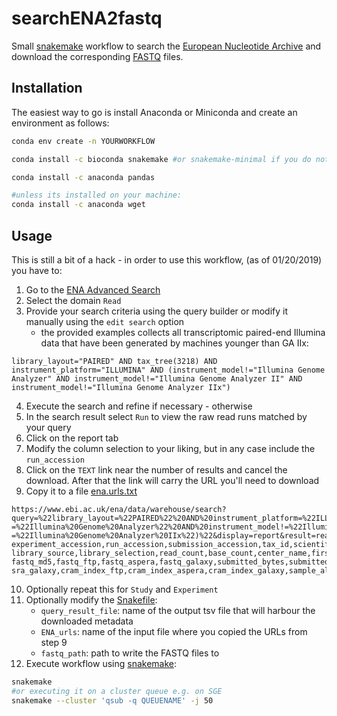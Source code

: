 # searchENA2fastq
Small [snakemake](https://snakemake.readthedocs.io/en/stable/) workflow to search the [European Nucleotide Archive](http://www.ebi.ac.uk/ena) and download the corresponding [FASTQ](https://en.wikipedia.org/wiki/FASTQ_format) files.
## Installation
The easiest way to go is install Anaconda or Miniconda and create an environment as follows:
```bash 
conda env create -n YOURWORKFLOW 

conda install -c bioconda snakemake #or snakemake-minimal if you do not want to use remote providers in other workflows see https://bitbucket.org/snakemake/snakemake/issues/991/python-37-compatibility for details

conda install -c anaconda pandas

#unless its installed on your machine:
conda install -c anaconda wget 
```

## Usage
This is still a bit of a hack - in order to use this workflow, (as of 01/20/2019) you have to: 
1. Go to the [ENA Advanced Search](https://www.ebi.ac.uk/ena/data/warehouse/search)
2. Select the domain `Read`
3. Provide your search criteria using the query builder or modify it manually using the `edit search` option
	* the provided examples collects all transcriptomic paired-end Illumina data that have been generated by machines younger than GA IIx: 
```
library_layout="PAIRED" AND tax_tree(3218) AND instrument_platform="ILLUMINA" AND (instrument_model!="Illumina Genome Analyzer" AND instrument_model!="Illumina Genome Analyzer II" AND instrument_model!="Illumina Genome Analyzer IIx")
```
4. Execute the search and refine if necessary - otherwise
5. In the search result select `Run` to view the raw read runs matched by your query
6. Click on the report tab 
7. Modify the column selection to your liking, but in any case include the `run_accession` 
8. Click on the `TEXT` link near the number of results and cancel the download. After that the link will carry the URL you'll need to download
9. Copy it to a file [ena.urls.txt](ena.urls.txt)
```
https://www.ebi.ac.uk/ena/data/warehouse/search?
query=%22library_layout=%22PAIRED%22%20AND%20instrument_platform=%22ILLUMINA%22%20AND%20library_source=%22TRANSCRIPTOMIC%22%20AND%20tax_tree(3218)%20AND%20(instrument_model!
=%22Illumina%20Genome%20Analyzer%22%20AND%20instrument_model!=%22Illumina%20Genome%20Analyzer%20II%22%20AND%20instrument_model!
=%22Illumina%20Genome%20Analyzer%20IIx%22)%22&display=report&result=read_run&fields=study_accession,secondary_study_accession,sample_accession,secondary_sample_accession,
experiment_accession,run_accession,submission_accession,tax_id,scientific_name,instrument_platform,instrument_model,library_name,nominal_length,library_layout,library_strategy,
library_source,library_selection,read_count,base_count,center_name,first_public,last_updated,experiment_title,study_title,study_alias,experiment_alias,run_alias,fastq_bytes,
fastq_md5,fastq_ftp,fastq_aspera,fastq_galaxy,submitted_bytes,submitted_md5,submitted_ftp,submitted_aspera,submitted_galaxy,submitted_format,sra_bytes,sra_md5,sra_ftp,sra_aspera,
sra_galaxy,cram_index_ftp,cram_index_aspera,cram_index_galaxy,sample_alias,broker_name,sample_title,nominal_sdev,first_created&download=txt
```
10. Optionally repeat this for `Study` and `Experiment`
11. Optionally modify the [Snakefile](Snakefile): 
	* `query_result_file`: name of the output tsv file that will harbour the downloaded metadata
	* `ENA_urls`: name of the input file where you copied the URLs from step 9
	* `fastq_path`: path to write the FASTQ files to
12. Execute workflow using [snakemake](https://snakemake.readthedocs.io/en/stable/):
```bash
snakemake
#or executing it on a cluster queue e.g. on SGE
snakemake --cluster 'qsub -q QUEUENAME' -j 50
```
